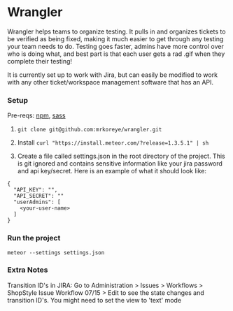 # Wrangler

Wrangler helps teams to organize testing. It pulls in and organizes tickets to be verified as being fixed, making it much easier to get through any testing your team needs to do. Testing goes faster, admins have more control over who is doing what, and best part is that each user gets a rad .gif when they complete their testing!

It is currently set up to work with Jira, but can easily be modified to work with any other ticket/workspace management software that has an API.


### Setup
Pre-reqs:
[npm](https://www.npmjs.org/), [sass](http://sass-lang.com/install)

1) `git clone git@github.com:mrkoreye/wrangler.git`

2) Install
 `curl "https://install.meteor.com/?release=1.3.5.1" | sh` 

3) Create a file called settings.json in the root directory of the project. This is git ignored and contains sensitive information like your jira password and api key/secret. Here is an example of what it should look like:

```
{
  "API_KEY": "",
  "API_SECRET": ""
  "userAdmins": [
    <your-user-name>
  ]
}
```
### Run the project
```
meteor --settings settings.json
```
### Extra Notes

Transition ID's in JIRA: Go to Administration > Issues > Workflows > ShopStyle Issue Workflow 07/15 > Edit to see the state changes and transition ID's. You might need to set the view to 'text' mode
